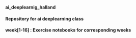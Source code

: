 **ai_deeplearnig_halland**
#### Repository for ai deeplearning class
#### week[1-16] : Exercise notebooks for corresponding weeks
